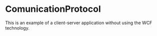 # ComunicationProtocol
This is an example of a client-server application without using the WCF technology.
